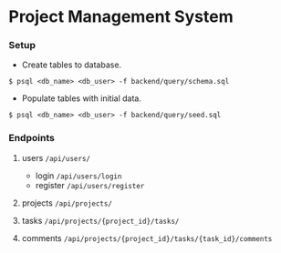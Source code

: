 # Project Management System

### Setup
- Create tables to database.

```
$ psql <db_name> <db_user> -f backend/query/schema.sql
```

- Populate tables with initial data.

```
$ psql <db_name> <db_user> -f backend/query/seed.sql
```

### Endpoints

1. users ```/api/users/```
   - login ```/api/users/login```
   - register ```/api/users/register```

2. projects ```/api/projects/```
3. tasks ```/api/projects/{project_id}/tasks/```
4. comments ```/api/projects/{project_id}/tasks/{task_id}/comments```
